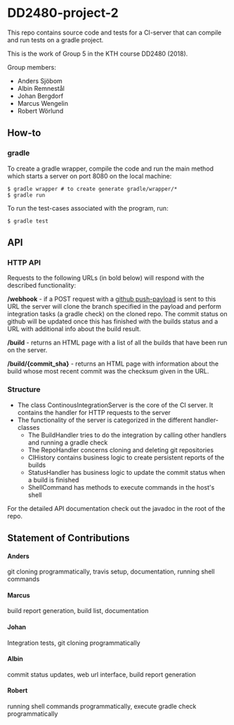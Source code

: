 # DD2480-project-2
This repo contains source code and tests for a CI-server that can compile and run tests on a gradle project.
 
This is the work of Group 5 in the KTH course DD2480 (2018). 

Group members:
- Anders Sjöbom
- Albin Remnestål
- Johan Bergdorf
- Marcus Wengelin
- Robert Wörlund
## How-to

### gradle
To create a gradle wrapper, compile the code and run the main method which starts a server on port 8080 on the local machine:
```
$ gradle wrapper # to create generate gradle/wrapper/*
$ gradle run
```
To run the test-cases associated with the program, run:
```
$ gradle test
```
## API
### HTTP API
Requests to the following URLs (in bold below) will respond with the described functionality:

**/webhook** - if a POST request with a [github push-payload](https://developer.github.com/v3/activity/events/types/#pushevent) 
is sent to this URL the server will clone the branch specified in the payload and perform integration tasks (a gradle check) on the cloned repo.
The commit status on github will be updated once this has finished with the builds status and a URL with additional info about the build result.

**/build** - returns an HTML page with a list of all the builds that have been run on the server.

**/build/{commit_sha}** - returns an HTML page with information about the build whose most recent commit was the checksum given in the URL.

### Structure
* The class ContinousIntegrationServer is the core of the CI server. It contains the handler for HTTP requests to the server
* The functionality of the server is categorized in the different handler-classes
  * The BuildHandler tries to do the integration by calling other handlers and running a gradle check
  * The RepoHandler concerns cloning and deleting git repositories
  * CIHistory contains business logic to create persistent reports of the builds
  * StatusHandler has business logic to update the commit status when a build is finished
  * ShellCommand has methods to execute commands in the host's shell

For the detailed API documentation check out the javadoc in the root of the repo.
## Statement of Contributions

#### Anders
git cloning programmatically, travis setup, documentation, running shell commands

#### Marcus
build report generation, build list, documentation

#### Johan
Integration tests, git cloning programmatically

#### Albin
commit status updates, web url interface, build report generation 

#### Robert
running shell commands programmatically, execute gradle check programmatically
